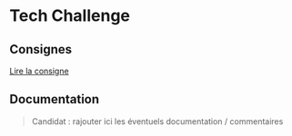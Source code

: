 # Tech Challenge

## Consignes

[Lire la consigne](./HOWTO.md)

## Documentation

> Candidat : rajouter ici les éventuels documentation / commentaires
